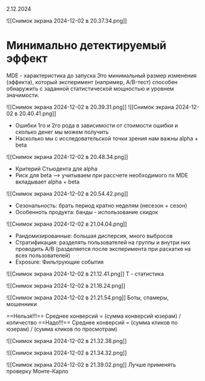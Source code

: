 2.12.2024

![[Снимок экрана 2024-12-02 в 20.37.34.png]]
# Минимально детектируемый эффект
MDE - характеристика до запуска
Это минимальный размер изменения (эффекта), который эксперимент (например, A/B-тест) способен обнаружить с заданной статистической мощностью и уровнем значимости.

![[Снимок экрана 2024-12-02 в 20.39.31.png]]
![[Снимок экрана 2024-12-02 в 20.40.41.png]]
- Ошибки 1го и 2го рода в зависимости от стоимости ошибки и сколько денег мы можем получить
- Насколько мы с исследовательской точки зрения нам важны alpha + beta

![[Снимок экрана 2024-12-02 в 20.48.34.png]]
- Критерий Стьюдента для alpha
- Риск для beta —> учитываем при рассчете необходимого nx
MDE вкладывает alpha + beta

![[Снимок экрана 2024-12-02 в 20.54.42.png]]
- Сезональность: брать период кратно неделям (несезон + сезон)
- Особенноть продукта: банды - использование скидок

![[Снимок экрана 2024-12-02 в 21.04.04.png]]
- Рандомизированные: большая дисперсия, много выбросов
- Стратификация: разделять пользователей на группы и внутри них проводить A/B (разделяется после эксперимента при раскатке на всех пользователей)
- Exposure: Фильтрующие события

![[Снимок экрана 2024-12-02 в 21.12.41.png]]
T - статистика

![[Снимок экрана 2024-12-02 в 21.18.24.png]]

![[Снимок экрана 2024-12-02 в 21.21.54.png]]
Боты, спамеры, мошенники

==Нельзя!!!==
Среднее конверсий = (сумма конверсий юзерам) / количество
==Надо!!!==
Среднее конверсий = (сумма кликов по юзерам) / (сумма кликов по просмотрам)

![[Снимок экрана 2024-12-02 в 21.32.38.png]]

![[Снимок экрана 2024-12-02 в 21.34.32.png]]

![[Снимок экрана 2024-12-02 в 21.39.02.png]]
 Лучше применять проверку Монте-Карло
